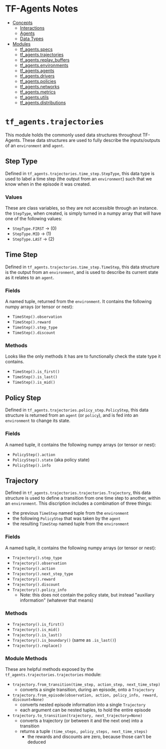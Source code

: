 # TF-Agents Notes

  - [Concepts](./concepts.md)
    - [Interactions](./concepts.md#Interactions)
    - [Agents](./concepts.md#Agents)
    - [Data Types](./concepts.md#data-types)
  - [Modules](./modules.md)
    - [tf_agents.specs](./tfagents_specs.md)
    - [tf_agents.trajectories](./tfagents_trajectories.md)
    - [tf_agents.replay_buffers](./tfagents_replay_buffers.md)
    - [tf_agents.environments](./tfagents_environments.md)
    - [tf_agents.agents](./tfagents_agents.md)
    - [tf_agents.drivers](./tfagents_drivers.md)
    - [tf_agents.policies](./tfagents_policies.md)
    - [tf_agents.networks](./tfagents_networks.md)
    - [tf_agents.metrics](./tfagents_metrics.md)
    - [tf_agents.utils](./tfagents_utils.md)
    - [tf_agents.distributions](./tfagents_distributions.md)

# `tf_agents.trajectories`

This module holds the commonly used data structures throughout TF-Agents. These data structures are used to fully describe the inputs/outputs of an `environment` and `agent`.

## Step Type

Defined in `tf_agents.trajectories.time_step.StepType`, this data type is used to label a time step (the output from an `environment`) such that we know when in the episode it was created.

### Values

These are class variables, so they are not accessible through an instance. the `StepType`, when created, is simply turned in a numpy array that will have one of the following values:

  - `StepType.FIRST` -> (0)
  - `StepType.MID` -> (1)
  - `StepType.LAST` -> (2)

## Time Step

Defined in `tf_agents.trajectories.time_step.TimeStep`, this data structure is the output from an `environment`, and is used to describe its current state as it relates to an `agent`.

### Fields

A named tuple, returned from the `environment`. It contains the following numpy arrays (or tensor or nest):

  - `TimeStep().observation`
  - `TimeStep().reward`
  - `TimeStep().step_type`
  - `TimeStep().discount`

### Methods

Looks like the only methods it has are to functionally check the state type it contains.

  - `TimeStep().is_first()`
  - `TimeStep().is_last()`
  - `TimeStep().is_mid()`

## Policy Step

Defined in `tf_agents.trajectories.policy_step.PolicyStep`, this data structure is returned from an `agent` (or `policy`), and is fed into an `environment` to change its state.

### Fields

A named tuple, it contains the following numpy arrays (or tensor or nest):

  - `PolicyStep().action`
  - `PolicyStep().state` (aka policy state)
  - `PolicyStep().info`

## Trajectory

Defined in `tf_agents.trajectories.trajectories.Trajectory`, this data structure is used to define a transition from one time step to another, within an `environment`. This discription includes a combination of three things:

  - the previous `TimeStep` named tuple from the `environment`
  - the following `PolicyStep` that was taken by the `agent`
  - the resulting `TimeStep` named tuple from the `environment`

### Fields

A named tuple, it contains the following numpy arrays (or tensor or nest):

  - `Trajectory().step_type`
  - `Trajectory().observation`
  - `Trajectory().action`
  - `Trajectory().next_step_type`
  - `Trajectory().reward`
  - `Trajectory().discount`
  - `Trajectory().policy_info`
    - Note: this does not contain the policy state, but instead "auxiliary information" (whatever that means)

### Methods

  - `Trajectory().is_first()`
  - `Trajectory().is_mid()`
  - `Trajectory().is_last()`
  - `Trajectory().is_boundary()` (same as `.is_last()`)
  - `Trajectory().replace()`

### Module Methods

These are helpful methods exposed by the `tf_agents.trajectories.trajectories` module:

  - `trajectory.from_transition(time_step, action_step, next_time_step)`
    - converts a single transition, during an episode, onto a `Trajectory`
  - `trajectory.from_episode(observation, action, policy_info, reward, discount=None)`
    - converts nested episode information into a single `Trajectory`
    - each argument can be nested tuples, to hold the entire episode
  - `trajectory.to_transition(trajectory, next_trajectory=None)`
    - converts a trajectory (or between it and the next one) into a transition
    - returns a tuple `(time_steps, policy_steps, next_time_steps)`
      - the rewards and discounts are zero, because those can't be deduced
